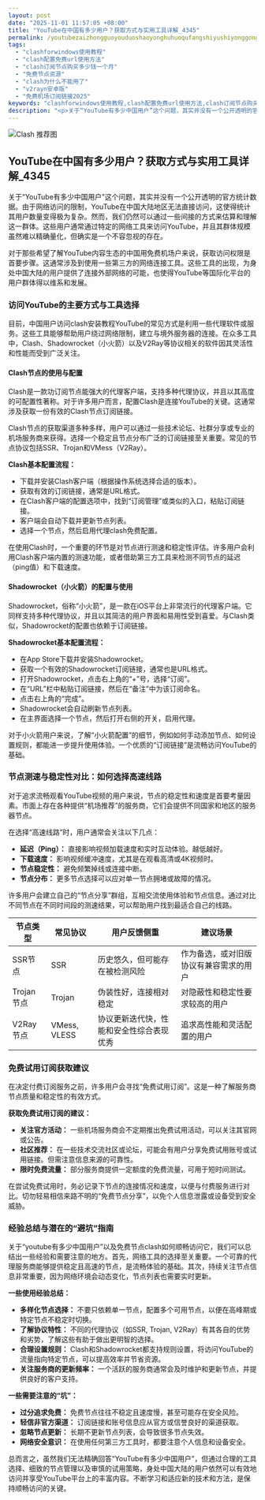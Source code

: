 ```yaml
---
layout: post
date: "2025-11-01 11:57:05 +08:00"
title: "YouTube在中国有多少用户？获取方式与实用工具详解_4345"
permalink: /youtubezaizhongguoyouduoshaoyonghuhuoqufangshiyushiyonggongjuxiangjie4345/
tags:
  - "clashforwindows使用教程"
  - "clash配置免费url使用方法"
  - "clash订阅节点购买多少钱一个月"
  - "免费节点资源"
  - "clash为什么不能用了"
  - "v2rayn安卓版"
  - "免费机场订阅链接2025"
keywords: "clashforwindows使用教程,clash配置免费url使用方法,clash订阅节点购买多少钱一个月,免费节点资源,clash为什么不能用了,v2rayn安卓版,免费机场订阅链接2025"
description: "<p>关于“YouTube有多少中国用户”这个问题，其实并没有一个公开透明的官方统计数据。由于网络访问的限制，YouTube在中国大陆地区无法直接访问，这使得统计其用户数量变得极为复杂。然而，我们仍然可以通过一些间接的方式来估算和理解这一群体。这些用户通常通过特定的网络工具来访问YouTube，并且其群体规模虽然难以精确量化，但确实是一个不容忽视的存在。</p>"
---
```


![Clash 推荐图](https://clashjd.github.io/assets/img/节点订阅推荐.png)

## YouTube在中国有多少用户？获取方式与实用工具详解_4345

<p>关于“YouTube有多少中国用户”这个问题，其实并没有一个公开透明的官方统计数据。由于网络访问的限制，YouTube在中国大陆地区无法直接访问，这使得统计其用户数量变得极为复杂。然而，我们仍然可以通过一些间接的方式来估算和理解这一群体。这些用户通常通过特定的网络工具来访问YouTube，并且其群体规模虽然难以精确量化，但确实是一个不容忽视的存在。</p>
<p>对于那些希望了解YouTube内容生态的中国用免费机场户来说，获取访问权限是首要步骤。这通常涉及到使用一些第三方的网络连接工具。这些工具的出现，为身处中国大陆的用户提供了连接外部网络的可能，也使得YouTube等国际化平台的用户群体得以维系和发展。</p>
<h3>访问YouTube的主要方式与工具选择</h3>
<p>目前，中国用户访问clash安装教程YouTube的常见方式是利用一些代理软件或服务。这些工具能够帮助用户绕过网络限制，建立与境外服务器的连接。在众多工具中，Clash、Shadowrocket（小火箭）以及V2Ray等协议相关的软件因其灵活性和性能而受到广泛关注。</p>
<h4>Clash节点的使用与配置</h4>
<p>Clash是一款功订阅节点能强大的代理客户端，支持多种代理协议，并且以其高度的可配置性著称。对于许多用户而言，配置Clash是连接YouTube的关键。这通常涉及获取一份有效的Clash节点订阅链接。</p>
<p>Clash节点的获取渠道多种多样，用户可以通过一些技术论坛、社群分享或专业的机场服务商来获得。选择一个稳定且节点分布广泛的订阅链接至关重要。常见的节点协议包括SSR、Trojan和VMess（V2Ray）。</p>
<p><strong>Clash基本配置流程：</strong></p>
<ul>
<li>下载并安装Clash客户端（根据操作系统选择合适的版本）。</li>
<li>获取有效的订阅链接，通常是URL格式。</li>
<li>在Clash客户端的配置选项中，找到“订阅管理”或类似的入口，粘贴订阅链接。</li>
<li>客户端会自动下载并更新节点列表。</li>
<li>选择一个节点，然后启用代理clash免费配置。</li>
</ul>
<p>在使用Clash时，一个重要的环节是对节点进行测速和稳定性评估。许多用户会利用Clash客户端内置的测速功能，或者借助第三方工具来检测不同节点的延迟（ping值）和下载速度。</p>
<h4>Shadowrocket（小火箭）的配置与使用</h4>
<p>Shadowrocket，俗称“小火箭”，是一款在iOS平台上非常流行的代理客户端。它同样支持多种代理协议，并且以其简洁的用户界面和易用性受到喜爱。与Clash类似，Shadowrocket的配置也依赖于订阅链接。</p>
<p><strong>Shadowrocket基本配置流程：</strong></p>
<ul>
<li>在App Store下载并安装Shadowrocket。</li>
<li>获取一个有效的Shadowrocket订阅链接，通常也是URL格式。</li>
<li>打开Shadowrocket，点击右上角的“+”号，选择“订阅”。</li>
<li>在“URL”栏中粘贴订阅链接，然后在“备注”中为该订阅命名。</li>
<li>点击右上角的“完成”。</li>
<li>Shadowrocket会自动刷新节点列表。</li>
<li>在主界面选择一个节点，然后打开右侧的开关，启用代理。</li>
</ul>
<p>对于小火箭用户来说，了解“小火箭配置”的细节，例如如何手动添加节点、如何设置规则，都能进一步提升使用体验。一个优质的“订阅链接”是流畅访问YouTube的基础。</p>
<h3>节点测速与稳定性对比：如何选择高速线路</h3>
<p>对于追求流畅观看YouTube视频的用户来说，节点的稳定性和速度是首要考量因素。市面上存在各种提供“机场推荐”的服务商，它们会提供不同国家和地区的服务器节点。</p>
<p>在选择“高速线路”时，用户通常会关注以下几点：</p>
<ul>
<li><strong>延迟（Ping）：</strong> 直接影响视频加载速度和实时互动体验。越低越好。</li>
<li><strong>下载速度：</strong> 影响视频缓冲速度，尤其是在观看高清或4K视频时。</li>
<li><strong>节点稳定性：</strong> 避免频繁掉线或连接中断。</li>
<li><strong>节点分布：</strong> 更多节点选择可以应对单一节点拥堵或故障的情况。</li>
</ul>
<p>许多用户会建立自己的“节点分享”群组，互相交流使用体验和节点信息。通过对比不同节点在不同时间段的测速结果，可以帮助用户找到最适合自己的线路。</p>
<table>
<thead>
<tr>
<th>节点类型</th>
<th>常见协议</th>
<th>用户反馈侧重</th>
<th>建议场景</th>
</tr>
</thead>
<tbody>
<tr>
<td>SSR节点</td>
<td>SSR</td>
<td>历史悠久，但可能存在被检测风险</td>
<td>作为备选，或对旧版协议有兼容需求的用户</td>
</tr>
<tr>
<td>Trojan节点</td>
<td>Trojan</td>
<td>伪装性好，连接相对稳定</td>
<td>对隐蔽性和稳定性要求较高的用户</td>
</tr>
<tr>
<td>V2Ray节点</td>
<td>VMess, VLESS</td>
<td>协议更新迭代快，性能和安全性综合表现优秀</td>
<td>追求高性能和灵活配置的用户</td>
</tr>
</tbody>
</table>
<h3>免费试用订阅获取建议</h3>
<p>在决定付费订阅服务之前，许多用户会寻找“免费试用订阅”。这是一种了解服务商节点质量和稳定性的有效方式。</p>
<p><strong>获取免费试用订阅的建议：</strong></p>
<ul>
<li><strong>关注官方活动：</strong> 一些机场服务商会不定期推出免费试用活动，可以关注其官网或公告。</li>
<li><strong>社区推荐：</strong> 在一些技术交流社区或论坛，可能会有用户分享免费试用账号或试用链接。但需注意信息来源的可靠性。</li>
<li><strong>限时免费流量：</strong> 部分服务商提供一定额度的免费流量，可用于短时间测试。</li>
</ul>
<p>在尝试免费试用时，务必记录下节点的连接情况和速度，以便与付费服务进行对比。切勿轻易相信来路不明的“免费节点分享”，以免个人信息泄露或设备受到安全威胁。</p>
<h3>经验总结与潜在的“避坑”指南</h3>
<p>关于“youtube有多少中国用户”以及免费节点clash如何顺畅访问它，我们可以总结出一些经验和需要注意的地方。首先，网络工具的选择至关重要。一个可靠的代理服务商能够提供稳定且高速的节点，是流畅体验的基础。其次，持续关注节点信息非常重要，因为网络环境会动态变化，节点列表也需要实时更新。</p>
<p><strong>一些使用经验总结：</strong></p>
<ul>
<li><strong>多样化节点选择：</strong> 不要只依赖单一节点，配置多个可用节点，以便在高峰期或特定节点不稳定时切换。</li>
<li><strong>了解协议特性：</strong> 不同的代理协议（如SSR, Trojan, V2Ray）有其各自的优势和劣势，了解这些有助于做出更明智的选择。</li>
<li><strong>合理设置规则：</strong> Clash和Shadowrocket都支持规则设置，将访问YouTube的流量指向特定节点，可以提高效率并节省资源。</li>
<li><strong>关注服务商的更新频率：</strong> 一个活跃的服务商通常会及时维护和更新节点，并提供良好的客户支持。</li>
</ul>
<p><strong>一些需要注意的“坑”：</strong></p>
<ul>
<li><strong>过分追求免费：</strong> 免费节点往往不稳定且速度慢，甚至可能存在安全风险。</li>
<li><strong>轻信非官方渠道：</strong> 订阅链接和账号信息应从官方或信誉良好的渠道获取。</li>
<li><strong>忽略节点更新：</strong> 长期不更新节点列表，会导致很多节点失效。</li>
<li><strong>网络安全意识：</strong> 在使用任何第三方工具时，都要注意个人信息和设备安全。</li>
</ul>
<p>总而言之，虽然我们无法精确回答“YouTube有多少中国用户”，但通过合理的工具选择、细致的节点管理以及审慎的试用策略，身处中国大陆的用户依然可以有效地访问并享受YouTube平台上的丰富内容。不断学习和适应新的技术和方法，是保持顺畅访问的关键。</p>